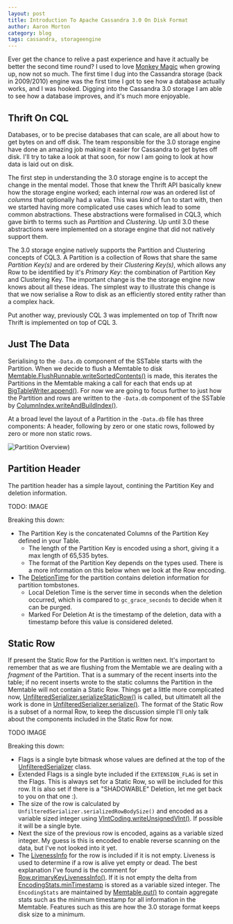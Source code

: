 ```yaml
---
layout: post
title: Introduction To Apache Cassandra 3.0 On Disk Format 
author: Aaron Morton
category: blog
tags: cassandra, storageengine
---
```


Ever get the chance to relive a past experience and have it actually be better the second time round? I used to love [Monkey Magic](https://www.youtube.com/watch?v=-zOFAD6e9Bk) when growing up, now not so much. The first time I dug into the Cassandra storage (back in 2009/2010) engine was the first time I got to see how a database actually works, and I was hooked. Digging into the Cassandra 3.0 storage I am able to see how a database improves, and it's much more enjoyable. 

## Thrift On CQL

Databases, or to be precise databases that can scale, are all about how to get bytes on and off disk. The team responsible for the 3.0 storage engine have done an amazing job making it easier for Cassandra to get bytes off disk. I'll try to take a look at that soon, for now I am going to look at how data is laid out on disk. 

The first step in understanding the 3.0 storage engine is to accept the change in the mental model. Those that knew the Thrift API basically knew how the storage engine worked; each internal _row_ was an ordered list of _columns_ that optionally had a value. This was kind of fun to start with, then we started having more complicated use cases which lead to some common abstractions. These abstractions were formalised in CQL3, which gave birth to terms such as _Partition_ and _Clustering_. Up until 3.0 these abstractions were implemented on a storage engine that did not natively support them.

The 3.0 storage engine natively supports the Partition and Clustering concepts of CQL3. A Partition is a collection of Rows that share the same _Partition Key(s)_ and are ordered by their _Clustering Key(s)_, which allows any Row to be identified by it's _Primary Key_: the combination of Partition Key and Clustering Key. The important change is the the storage engine now knows about all these ideas. The simplest way to illustrate this change is that we now serialise a Row to disk as an efficiently stored entity rather than a complex hack.

Put another way, previously CQL 3 was implemented on top of Thrift now Thrift is implemented on top of CQL 3. 

## Just The Data

Serialising to the `-Data.db` component of the SSTable starts with the Partition. When we decide to flush a Memtable to disk [Memtable.FlushRunnable.writeSortedContents()](https://github.com/apache/cassandra/blob/cassandra-3.0/src/java/org/apache/cassandra/db/Memtable.java#L370) is made, this iterates the Partitions in the Memtable making a call for each that ends up at [BigTableWriter.append()](https://github.com/apache/cassandra/blob/cassandra-3.0/src/java/org/apache/cassandra/io/sstable/format/big/BigTableWriter.java#L132). For now we are going to focus further to just how the Partition and rows are written to the `-Data.db` component of the SSTable by [ColumnIndex.writeAndBuildIndex()](https://github.com/apache/cassandra/blob/cassandra-3.0/src/java/org/apache/cassandra/db/ColumnIndex.java#L47).

At a broad level the layout of a Partition in the `-Data.db` file has three components: A header, following by zero or one static rows, followed by zero or more non static rows. 

![Partition Overview)](/files/storage-engine/partition-overview.png) 

## Partition Header

The partition header has a simple layout, contining the Partition Key and deletion information. 

TODO: IMAGE

Breaking this down:

* The Partition Key is the concatenated Columns of the Partition Key defined in your Table. 
    * The length of the Partition Key is encoded using a short, giving it a max length of 65,535 bytes. 
    * The format of the Partition Key depends on the types used. There is a more information on this below when we look at the Row encoding.
* The [DeletionTime](https://github.com/apache/cassandra/blob/cassandra-3.0/src/java/org/apache/cassandra/db/DeletionTime.java) for the partition contains deletion information for partition tombstones.
    * Local Deletion Time is the server time in seconds when the deletion occurred, which is compared to `gc_grace_seconds` to decide when it can be purged.
    * Marked For Deletion At is the timestamp of the deletion, data with a timestamp before this value is considered deleted.

## Static Row

If present the Static Row for the Partition is written next. It's important to remember that as we are flushing from the Memtable we are dealing with a _fragment_ of the Partition. That is a summary of the recent inserts into the table; if no recent inserts wrote to the static columns the Partition in the Memtable will not contain a Static Row. Things get a little more complicated now, [UnfilteredSerializer.serializeStaticRow()](https://github.com/apache/cassandra/blob/cassandra-3.0/src/java/org/apache/cassandra/db/rows/UnfilteredSerializer.java#L112) is called, but ultimatelt all the work is done in [UnfilteredSerializer.serialize()](https://github.com/apache/cassandra/blob/cassandra-3.0/src/java/org/apache/cassandra/db/rows/UnfilteredSerializer.java#L119). The format of the Static Row is a subset of a normal Row, to keep the discussion simple I'll only talk about the components included in the Static Row for now. 

TODO IMAGE 

Breaking this down:

* Flags is a single byte bitmask whose values are defined at the top of the [UnfilteredSerializer](https://github.com/apache/cassandra/blob/cassandra-3.0/src/java/org/apache/cassandra/db/rows/UnfilteredSerializer.java#L77) class. 
* Extended Flags is a single byte included if the `EXTENSION_FLAG` is set in the Flags. This is always set for a Static Row, so will be included for this row. It is also set if there is a "SHADOWABLE" Deletion, let me get back to you on that one :). 
* The size of the row is calculated by `UnfilteredSerializer.serializedRowBodySize()` and encoded as a variable sized integer using [VIntCoding.writeUnsignedVInt()](https://github.com/apache/cassandra/blob/cassandra-3.0/src/java/org/apache/cassandra/utils/vint/VIntCoding.java#L115). If possible it will be a single byte.
* Next the size of the previous row is encoded, agains as a variable sized integer. My guess is this is encoded to enable reverse scanning on the data, but I've not looked into it yet. 
* The [LivenessInfo](https://github.com/apache/cassandra/blob/cassandra-3.0/src/java/org/apache/cassandra/db/LivenessInfo.java) for the row is included if it is not empty. Liveness is used to determine if a row is alive yet empty or dead. The best explanation I've found is the comment for [Row.primaryKeyLivenessInfo()](https://github.com/apache/cassandra/blob/cassandra-3.0/src/java/org/apache/cassandra/db/rows/Row.java#L87). If it is not empty the delta from [EncodingStats.minTimestamp](https://github.com/apache/cassandra/blob/cassandra-3.0/src/java/org/apache/cassandra/db/rows/EncodingStats.java#L69) is stored as a variable sized integer. The `EncodingStats` are maintained by [Memtable.put()](https://github.com/apache/cassandra/blob/cassandra-3.0/src/java/org/apache/cassandra/db/Memtable.java#L247) to contain aggregate stats such as the minimum timestamp for all information in the Memtable. Features such as this are how the 3.0 storage format keeps disk size to a minimum.  